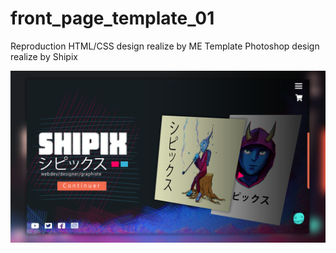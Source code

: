 # front_page_template_01

Reproduction HTML/CSS design realize by ME
Template Photoshop design realize by Shipix

![GitHub Logo](/PSD_template/template.png)
